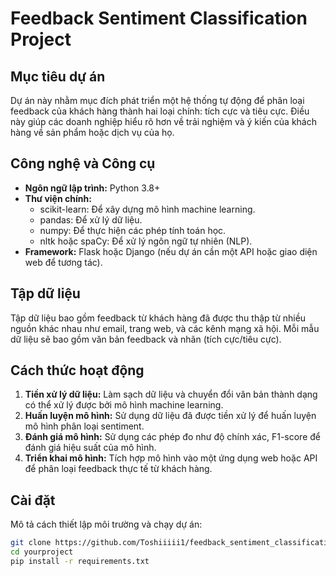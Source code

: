 # Feedback Sentiment Classification Project

## Mục tiêu dự án

Dự án này nhằm mục đích phát triển một hệ thống tự động để phân loại feedback của khách hàng thành hai loại chính: tích cực và tiêu cực. Điều này giúp các doanh nghiệp hiểu rõ hơn về trải nghiệm và ý kiến của khách hàng về sản phẩm hoặc dịch vụ của họ.

## Công nghệ và Công cụ

- **Ngôn ngữ lập trình:** Python 3.8+
- **Thư viện chính:**
  - scikit-learn: Để xây dựng mô hình machine learning.
  - pandas: Để xử lý dữ liệu.
  - numpy: Để thực hiện các phép tính toán học.
  - nltk hoặc spaCy: Để xử lý ngôn ngữ tự nhiên (NLP).
- **Framework:** Flask hoặc Django (nếu dự án cần một API hoặc giao diện web để tương tác).

## Tập dữ liệu

Tập dữ liệu bao gồm feedback từ khách hàng đã được thu thập từ nhiều nguồn khác nhau như email, trang web, và các kênh mạng xã hội. Mỗi mẫu dữ liệu sẽ bao gồm văn bản feedback và nhãn (tích cực/tiêu cực).

## Cách thức hoạt động

1. **Tiền xử lý dữ liệu:** Làm sạch dữ liệu và chuyển đổi văn bản thành dạng có thể xử lý được bởi mô hình machine learning.
2. **Huấn luyện mô hình:** Sử dụng dữ liệu đã được tiền xử lý để huấn luyện mô hình phân loại sentiment.
3. **Đánh giá mô hình:** Sử dụng các phép đo như độ chính xác, F1-score để đánh giá hiệu suất của mô hình.
4. **Triển khai mô hình:** Tích hợp mô hình vào một ứng dụng web hoặc API để phân loại feedback thực tế từ khách hàng.

## Cài đặt

Mô tả cách thiết lập môi trường và chạy dự án:

```bash
git clone https://github.com/Toshiiiii1/feedback_sentiment_classification.git
cd yourproject
pip install -r requirements.txt
